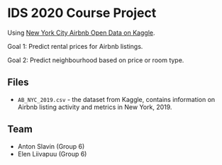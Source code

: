 # IDS 2020 Course Project

Using [New York City Airbnb Open Data on Kaggle](https://www.kaggle.com/dgomonov/new-york-city-airbnb-open-data).

Goal 1: Predict rental prices for Airbnb listings.

Goal 2: Predict neighbourhood based on price or room type.

## Files
* `AB_NYC_2019.csv` - the dataset from Kaggle, contains information on Airbnb listing activity and metrics in New York, 2019.

## Team
* Anton Slavin (Group 6)
* Elen Liivapuu (Group 6)